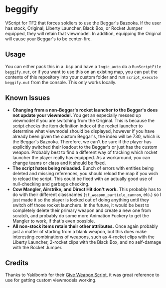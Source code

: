 # beggify
VScript for TF2 that forces soldiers to use the Beggar's Bazooka.
If the user has stock, Original, Liberty Launcher, Black Box, or Rocket Jumper equipped, they will retain that viewmodel.
In addition, equipping the Original will cause your Beggar's to be center-fire.

## Usage
You can either pack this in a .bsp and have a `logic_auto` do a `RunScriptFile beggify.nut`, or if you want to use this on an existing map, you can put the contents of this repository into your custom folder and run `script_execute beggify.nut` from the console. This only works locally.

## Known Issues
- **Changing from a non-Beggar's rocket launcher to the Beggar's does not update your viewmodel.** You get an especially messed up viewmodel if you are switching from the Original. This is because the script checks the item definition index of the rocket launcher to determine what viewmodel should be displayed, however if you have already been given the custom Beggar's, the index will be 730, which is the Beggar's Bazooka. Therefore, we can't be sure if the player has explicitly switched their loadout to the Beggar's or just has the custom weapon. Probably best to find a different way of tracking which rocket launcher the player really has equipped. As a workaround, you can change teams or class and it should be fixed.  
- **The script hates being reloaded.** Bunch of errors with entities being deleted and missing references, you should reload the map if you wish to reload the script. This could be fixed with an actually good use of null-checking and garbage checking.  
- **Cow Mangler, Airstrike, and Direct Hit don't work.** This probably has to do with their different classnames (`tf_weapon_particle_cannon`, etc.) so I just made it so the player is locked out of doing anything until they switch off those rocket launchers. In the future, it would be best to completely delete their primary weapon and create a new one from scratch, and probably do some more Animation Fuckery to get the Mangler to work, if that's even possible.  
- **All non-stock items retain their other attributes.** Once again probably just a matter of starting from a blank weapon, but this does make interesting combinations of weapons, such as 4-rocket clips with the Liberty Launcher, 2-rocket clips with the Black Box, and no self-damage with the Rocket Jumper.

## Credits
Thanks to Yakibomb for their [Give Weapon Script](https://github.com/Yakibomb/Team_Fortress_2_VScript), it was great reference to use for getting custom viewmodels working.  
